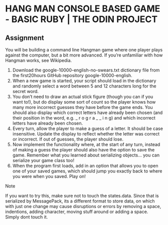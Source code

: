 # HANG MAN CONSOLE BASED GAME - BASIC RUBY | THE ODIN PROJECT

## Assignment

You will be building a command line Hangman game where one player plays against the computer, but a bit more advanced. If you’re unfamiliar with how Hangman works, see Wikipedia.

  1. Download the google-10000-english-no-swears.txt dictionary file from the first20hours GitHub repository google-10000-english.
  2. When a new game is started, your script should load in the dictionary and randomly select a word between 5 and 12 characters long for the secret word.
  3. You don’t need to draw an actual stick figure (though you can if you want to!), but do display some sort of count so the player knows how many more incorrect guesses they have before the game ends. You should also display which correct letters have already been chosen (and their position in the word, e.g. _ r o g r a _ _ i n g) and which incorrect letters have already been chosen.
  4. Every turn, allow the player to make a guess of a letter. It should be case insensitive. Update the display to reflect whether the letter was correct or incorrect. If out of guesses, the player should lose.
  5. Now implement the functionality where, at the start of any turn, instead of making a guess the player should also have the option to save the game. Remember what you learned about serializing objects… you can serialize your game class too!
  6. When the program first loads, add in an option that allows you to open one of your saved games, which should jump you exactly back to where you were when you saved. Play on!


> [!NOTE]
> If you want to try this, make sure not to touch the states.data. Since that is serialized by MessagePack, its a different format to store data, on which with just one change may cause disruptions or errors by removing a space, indentions, adding character, moving stuff around or adding a space. Simply dont touch it.